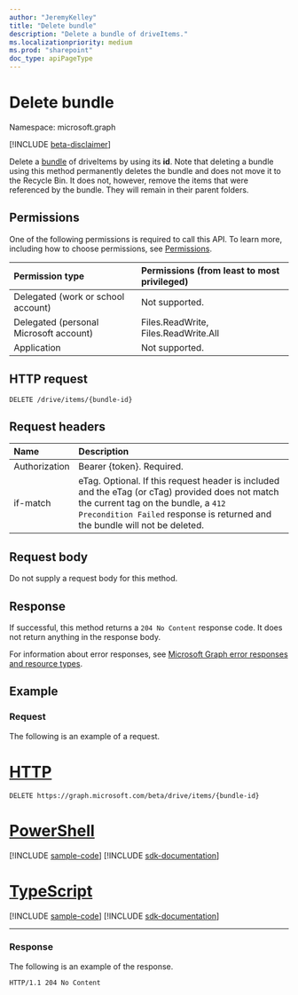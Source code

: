 ```yaml
---
author: "JeremyKelley"
title: "Delete bundle"
description: "Delete a bundle of driveItems."
ms.localizationpriority: medium
ms.prod: "sharepoint"
doc_type: apiPageType
---
```


# Delete bundle

Namespace: microsoft.graph

[!INCLUDE [beta-disclaimer](../../includes/beta-disclaimer.md)]

Delete a [bundle][] of driveItems by using its **id**.
Note that deleting a bundle using this method permanently deletes the bundle and does not move it to the Recycle Bin.
It does not, however, remove the items that were referenced by the bundle.
They will remain in their parent folders.

## Permissions

One of the following permissions is required to call this API. To learn more, including how to choose permissions, see [Permissions](/graph/permissions-reference).

|Permission type      | Permissions (from least to most privileged)              |
|:--------------------|:---------------------------------------------------------|
|Delegated (work or school account) | Not supported.                             |
|Delegated (personal Microsoft account) | Files.ReadWrite, Files.ReadWrite.All   |
|Application          | Not supported.                                           |

## HTTP request

<!-- { "blockType": "ignored" } -->

```http
DELETE /drive/items/{bundle-id}
```

## Request headers

| Name          | Description  |
|:------------- |:------------ |
| Authorization | Bearer {token}. Required. |
| if-match      | eTag. Optional. If this request header is included and the eTag (or cTag) provided does not match the current tag on the bundle, a `412 Precondition Failed` response is returned and the bundle will not be deleted.|

## Request body

Do not supply a request body for this method.

## Response

If successful, this method returns a `204 No Content` response code. It does not return anything in the response body.

For information about error responses, see [Microsoft Graph error responses and resource types][error-response].

## Example

### Request

The following is an example of a request.

# [HTTP](#tab/http)
<!-- { "blockType": "request", "name": "delete-bundle" } -->

```http
DELETE https://graph.microsoft.com/beta/drive/items/{bundle-id}
```

# [PowerShell](#tab/powershell)
[!INCLUDE [sample-code](../includes/snippets/powershell/delete-bundle-powershell-snippets.md)]
[!INCLUDE [sdk-documentation](../includes/snippets/snippets-sdk-documentation-link.md)]

# [TypeScript](#tab/typescript)
[!INCLUDE [sample-code](../includes/snippets/typescript/delete-bundle-typescript-snippets.md)]
[!INCLUDE [sdk-documentation](../includes/snippets/snippets-sdk-documentation-link.md)]

---

### Response

The following is an example of the response.

<!-- { "blockType": "response" } -->

```http
HTTP/1.1 204 No Content
```


[bundle]: ../resources/bundle.md
[error-response]: /graph/errors

<!-- {
  "type": "#page.annotation",
  "description": "Delete a bundle from OneDrive",
  "keywords": "delete,existing bundle,onedrive",
  "section": "documentation",
  "tocPath": "Bundles/Delete"
} -->


